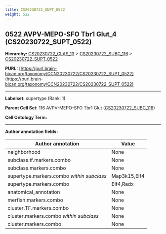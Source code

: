 ```yaml
---
title: CS20230722_SUPT_0522
weight: 522
---
```

## 0522 AVPV-MEPO-SFO Tbr1 Glut_4 (CS20230722_SUPT_0522)
<b>Hierarchy: </b>
[CS20230722_CLAS_13](../CS20230722_CLAS_13) >
[CS20230722_SUBC_116](../CS20230722_SUBC_116) >
[CS20230722_SUPT_0522](../CS20230722_SUPT_0522)

**PURL:** [https://purl.brain-bican.org/taxonomy/CCN20230722/CS20230722_SUPT_0522](https://purl.brain-bican.org/taxonomy/CCN20230722/CS20230722_SUPT_0522)

---


**Labelset:** supertype (Rank: 1)

**Parent Cell Set:** 116 AVPV-MEPO-SFO Tbr1 Glut ([CS20230722_SUBC_116](../CS20230722_SUBC_116))



**Cell Ontology Term:** 

[MARKER GENES.]: #


---

[TRANSFERRED ANNOTATIONS.]: #


[AUTHOR ANNOTATION FIELDS.]: #


**Author annotation fields:**

| Author annotation | Value |
|-------------------|-------|
|neighborhood|None|
|subclass.tf.markers.combo|None|
|subclass.markers.combo|None|
|supertype.markers.combo _within subclass_|Map3k15,Elf4|
|supertype.markers.combo|Elf4,Radx|
|anatomical_annotation|None|
|merfish.markers.combo|None|
|cluster.TF.markers.combo|None|
|cluster.markers.combo _within subclass_|None|
|cluster.markers.combo|None|

